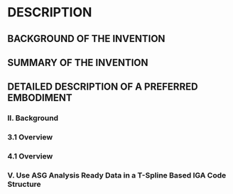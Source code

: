 # DESCRIPTION

## BACKGROUND OF THE INVENTION

## SUMMARY OF THE INVENTION

## DETAILED DESCRIPTION OF A PREFERRED EMBODIMENT

### II. Background

### 3.1 Overview

### 4.1 Overview

### V. Use ASG Analysis Ready Data in a T-Spline Based IGA Code Structure

